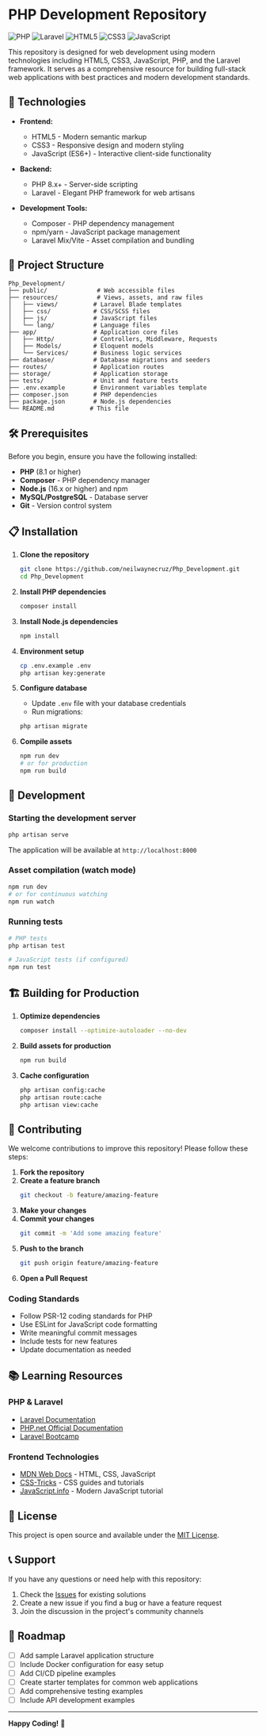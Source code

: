 # PHP Development Repository

![PHP](https://img.shields.io/badge/php-%23777BB4.svg?style=for-the-badge&logo=php&logoColor=white)
![Laravel](https://img.shields.io/badge/laravel-%23FF2D20.svg?style=for-the-badge&logo=laravel&logoColor=white)
![HTML5](https://img.shields.io/badge/html5-%23E34F26.svg?style=for-the-badge&logo=html5&logoColor=white)
![CSS3](https://img.shields.io/badge/css3-%23157CAF.svg?style=for-the-badge&logo=css3&logoColor=white)
![JavaScript](https://img.shields.io/badge/javascript-%23323330.svg?style=for-the-badge&logo=javascript&logoColor=%23F7DF1E)

This repository is designed for web development using modern technologies including HTML5, CSS3, JavaScript, PHP, and the Laravel framework. It serves as a comprehensive resource for building full-stack web applications with best practices and modern development standards.

## 🚀 Technologies

- **Frontend:**
  - HTML5 - Modern semantic markup
  - CSS3 - Responsive design and modern styling
  - JavaScript (ES6+) - Interactive client-side functionality
  
- **Backend:**
  - PHP 8.x+ - Server-side scripting
  - Laravel - Elegant PHP framework for web artisans
  
- **Development Tools:**
  - Composer - PHP dependency management
  - npm/yarn - JavaScript package management
  - Laravel Mix/Vite - Asset compilation and bundling

## 📁 Project Structure

```
Php_Development/
├── public/              # Web accessible files
├── resources/           # Views, assets, and raw files
│   ├── views/          # Laravel Blade templates
│   ├── css/            # CSS/SCSS files
│   ├── js/             # JavaScript files
│   └── lang/           # Language files
├── app/                # Application core files
│   ├── Http/           # Controllers, Middleware, Requests
│   ├── Models/         # Eloquent models
│   └── Services/       # Business logic services
├── database/           # Database migrations and seeders
├── routes/             # Application routes
├── storage/            # Application storage
├── tests/              # Unit and feature tests
├── .env.example        # Environment variables template
├── composer.json       # PHP dependencies
├── package.json        # Node.js dependencies
└── README.md          # This file
```

## 🛠️ Prerequisites

Before you begin, ensure you have the following installed:

- **PHP** (8.1 or higher)
- **Composer** - PHP dependency manager
- **Node.js** (16.x or higher) and npm
- **MySQL/PostgreSQL** - Database server
- **Git** - Version control system

## 📋 Installation

1. **Clone the repository**
   ```bash
   git clone https://github.com/neilwaynecruz/Php_Development.git
   cd Php_Development
   ```

2. **Install PHP dependencies**
   ```bash
   composer install
   ```

3. **Install Node.js dependencies**
   ```bash
   npm install
   ```

4. **Environment setup**
   ```bash
   cp .env.example .env
   php artisan key:generate
   ```

5. **Configure database**
   - Update `.env` file with your database credentials
   - Run migrations:
   ```bash
   php artisan migrate
   ```

6. **Compile assets**
   ```bash
   npm run dev
   # or for production
   npm run build
   ```

## 🚀 Development

### Starting the development server

```bash
php artisan serve
```

The application will be available at `http://localhost:8000`

### Asset compilation (watch mode)

```bash
npm run dev
# or for continuous watching
npm run watch
```

### Running tests

```bash
# PHP tests
php artisan test

# JavaScript tests (if configured)
npm run test
```

## 🏗️ Building for Production

1. **Optimize dependencies**
   ```bash
   composer install --optimize-autoloader --no-dev
   ```

2. **Build assets for production**
   ```bash
   npm run build
   ```

3. **Cache configuration**
   ```bash
   php artisan config:cache
   php artisan route:cache
   php artisan view:cache
   ```

## 🤝 Contributing

We welcome contributions to improve this repository! Please follow these steps:

1. **Fork the repository**
2. **Create a feature branch**
   ```bash
   git checkout -b feature/amazing-feature
   ```
3. **Make your changes**
4. **Commit your changes**
   ```bash
   git commit -m 'Add some amazing feature'
   ```
5. **Push to the branch**
   ```bash
   git push origin feature/amazing-feature
   ```
6. **Open a Pull Request**

### Coding Standards

- Follow PSR-12 coding standards for PHP
- Use ESLint for JavaScript code formatting
- Write meaningful commit messages
- Include tests for new features
- Update documentation as needed

## 📚 Learning Resources

### PHP & Laravel
- [Laravel Documentation](https://laravel.com/docs)
- [PHP.net Official Documentation](https://www.php.net/docs.php)
- [Laravel Bootcamp](https://bootcamp.laravel.com/)

### Frontend Technologies
- [MDN Web Docs](https://developer.mozilla.org/) - HTML, CSS, JavaScript
- [CSS-Tricks](https://css-tricks.com/) - CSS guides and tutorials
- [JavaScript.info](https://javascript.info/) - Modern JavaScript tutorial

## 📄 License

This project is open source and available under the [MIT License](LICENSE).

## 📞 Support

If you have any questions or need help with this repository:

1. Check the [Issues](https://github.com/neilwaynecruz/Php_Development/issues) for existing solutions
2. Create a new issue if you find a bug or have a feature request
3. Join the discussion in the project's community channels

## 🎯 Roadmap

- [ ] Add sample Laravel application structure
- [ ] Include Docker configuration for easy setup
- [ ] Add CI/CD pipeline examples
- [ ] Create starter templates for common web applications
- [ ] Add comprehensive testing examples
- [ ] Include API development examples

---

**Happy Coding!** 🎉
